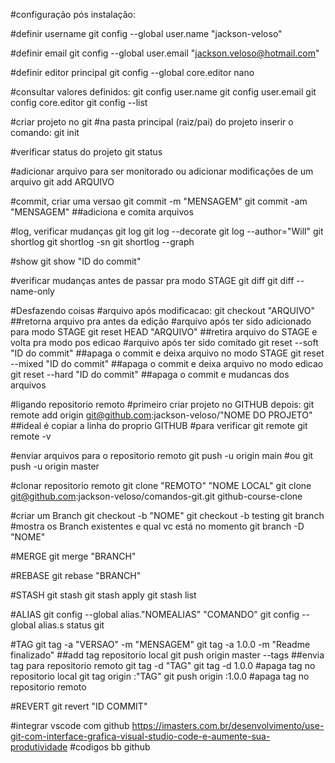 #configuração pós instalação:

#definir username
git config --global user.name "jackson-veloso"

#definir email
git config --global user.email "jackson.veloso@hotmail.com"

#definir editor principal
git config --global core.editor nano

#consultar valores definidos:
git config user.name
git config user.email
git config core.editor
git config --list

#criar projeto no git
#na pasta principal (raiz/pai) do projeto inserir o comando:
git init

#verificar status do projeto
git status

#adicionar arquivo para ser monitorado ou adicionar modificações de um arquivo
git add ARQUIVO

#commit, criar uma versao
git commit -m "MENSAGEM"
git commit -am "MENSAGEM" ##adiciona e comita arquivos

#log, verificar mudanças
git log
git log --decorate
git log --author="Will"
git shortlog
git shortlog -sn
git shortlog --graph

#show
git show "ID do commit"

#verificar mudanças antes de passar pra modo STAGE
git diff
git diff --name-only

#Desfazendo coisas
#arquivo após modificacao:
git checkout "ARQUIVO" ##retorna arquivo pra antes da edição
#arquivo após ter sido adicionado para modo STAGE
git reset HEAD "ARQUIVO" ##retira arquivo do STAGE e volta pra modo pos edicao
#arquivo após ter sido comitado
git reset --soft "ID do commit" ##apaga o commit e deixa arquivo no modo STAGE
git reset --mixed "ID do commit" ##apaga o commit e deixa arquivo no modo edicao
git reset --hard "ID do commit" ##apaga o commit e mudancas dos arquivos

#ligando repositorio remoto
#primeiro criar projeto no GITHUB depois:
git remote add origin git@github.com:jackson-veloso/"NOME DO PROJETO" ##ideal é copiar a linha do proprio GITHUB
#para verificar
git remote
git remote -v

#enviar arquivos para o repositorio remoto
git push -u origin main 
#ou
git push -u origin master

#clonar repositorio remoto
git clone "REMOTO" "NOME LOCAL"
git clone git@github.com:jackson-veloso/comandos-git.git github-course-clone

#criar um Branch
git checkout -b "NOME"
git checkout -b testing
git branch #mostra os Branch existentes e qual vc está no momento
git branch -D "NOME"

#MERGE
git merge "BRANCH"

#REBASE
git rebase "BRANCH"

#STASH
git stash
git stash apply
git stash list

#ALIAS
git config --global alias."NOMEALIAS" "COMANDO"
git config --global alias.s status
git 

#TAG
git tag -a "VERSAO" -m "MENSAGEM"
git tag -a 1.0.0 -m "Readme finalizado" ##add tag repositorio local
git push origin master --tags ##envia tag para repositorio remoto
git tag -d "TAG"
git tag -d 1.0.0 #apaga tag no repositorio local
git tag origin :"TAG"
git push origin :1.0.0 #apaga tag no repositorio remoto

#REVERT
git revert "ID COMMIT"

#integrar vscode com github
https://imasters.com.br/desenvolvimento/use-git-com-interface-grafica-visual-studio-code-e-aumente-sua-produtividade
#codigos bb github


